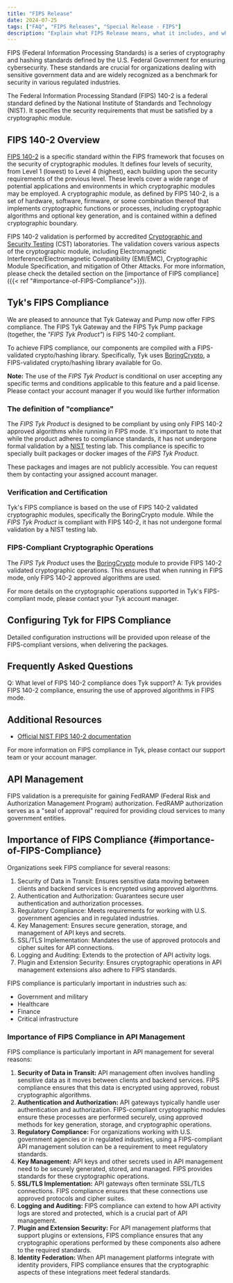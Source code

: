 ```yaml
---
title: "FIPS Release"
date: 2024-07-25
tags: ["FAQ", "FIPS Releases", "Special Release - FIPS"]
description: "Explain what FIPS Release means, what it includes, and what to expect"
---
```


<!-- Thoughts
 1. Which title? this or "FIPS Compliance Support" or "FIPS images and binaries"
 2. Do we want to detail which distros we support?
-->

FIPS (Federal Information Processing Standards) is a series of cryptography and hashing standards defined by the U.S.
Federal Government for ensuring cybersecurity. These standards are crucial for organizations dealing with sensitive
government data and are widely recognized as a benchmark for security in various regulated industries.

The Federal Information Processing Standard (FIPS) 140-2 is a federal standard defined by the National Institute of
Standards and Technology (NIST). It specifies the security requirements that must be satisfied by a cryptographic module.

## FIPS 140-2 Overview

[FIPS 140-2](https://nvlpubs.nist.gov/nistpubs/FIPS/NIST.FIPS.140-2.pdf) is a specific standard within the FIPS
framework that focuses on the security of cryptographic modules. It defines four levels of security, from Level 1
(lowest) to Level 4 (highest), each building upon the security requirements of the previous level. These levels cover
a wide range of potential applications and environments in which cryptographic modules may be employed. A cryptographic
module, as defined by FIPS 140-2, is a set of hardware, software, firmware, or some combination thereof that implements
cryptographic functions or processes, including cryptographic algorithms and optional key generation, and is contained
within a defined cryptographic boundary.

FIPS 140-2 validation is performed by accredited [Cryptographic and Security Testing](https://csrc.nist.rip/Projects/cryptographic-module-validation-program/Standards#:~:text=FIPS%20140%2D2%20(effective%2015%2DNov%2D2001)&text=NVLAP%20accredited%20Cryptographic%20and%20Security,for%20Cryptographic%20Modules%20%5B%20PDF%20%5D.)
(CST) laboratories. The validation covers various aspects of the cryptographic module, including Electromagnetic
Interference/Electromagnetic Compatibility (EMI/EMC), Cryptographic Module Specification, and mitigation of Other Attacks.
For more information, please check the detailed section on the
[importance of FIPS compliance]({{< ref "#importance-of-FIPS-Compliance">}}).

## Tyk's FIPS Compliance

We are pleased to announce that Tyk Gateway and Pump now offer FIPS compliance. The FIPS Tyk Gateway and the FIPS Tyk
Pump package (together, the *"FIPS Tyk Product"*) is FIPS 140-2 compliant.

To achieve FIPS compliance, our components are compiled with a FIPS-validated crypto/hashing library. Specifically, Tyk
uses [BoringCrypto](https://csrc.nist.gov/CSRC/media/projects/cryptographic-module-validation-program/documents/security-policies/140sp3678.pdf), a FIPS-validated crypto/hashing library available for Go.

**Note:** The use of the *FIPS Tyk Product* is conditional on user accepting any specific terms and conditions applicable to this
feature and a paid license. Please contact your account manager if you would like further information

### The definition of "compliance"
The *FIPS Tyk Product* is designed to be compliant by using only FIPS 140-2 approved algorithms while running in FIPS
mode. It's important to note that while the product adheres to compliance standards, it has not undergone formal
validation by a [NIST](https://www.nist.gov/federal-information-processing-standards-fips) testing lab. This compliance
is specific to specially built packages or docker images of the *FIPS Tyk Product*.


These packages and images are not publicly accessible. You can request them by contacting your assigned account manager.

### Verification and Certification

Tyk's FIPS compliance is based on the use of FIPS 140-2 validated cryptographic modules, specifically the BoringCrypto
module. While the *FIPS Tyk Product* is compliant with FIPS 140-2, it has not undergone formal validation by a NIST
testing lab.

<!-- Find out
Do we want to detail which distros we support?
Our FIPS Tyk Product provides a FIPS 140-2 compliant package for the following operating systems:
- Ubuntu: 20.04/22.04 LTS, 22.10
- CentOS: Stream 8, 7.3
- Debian: 10 Buster, 11 Bullseye
- RHEL: 9.3, 8.9, 7.9
-->

### FIPS-Compliant Cryptographic Operations

The *FIPS Tyk Product* uses the [BoringCrypto](https://boringssl.googlesource.com/boringssl/+/master/crypto/fipsmodule/FIPS.md#fips-140_2) module to provide FIPS 140-2 validated cryptographic operations. This ensures that when running in FIPS mode, only FIPS 140-2 approved algorithms are used.

For more details on the cryptographic operations supported in Tyk's FIPS-compliant mode, please contact your Tyk account
manager.

## Configuring Tyk for FIPS Compliance

<!-- Find out
Anything we want to add?
-->
Detailed configuration instructions will be provided upon release of the FIPS-compliant versions, when delivering the
packages.

<!-- Find out about Limitations

## Limitations and Considerations

While operating in FIPS-compliant mode:
- Some performance impact may be observed due to stricter cryptographic processes
- Certain non-FIPS compliant features may be unavailable
- Only FIPS-approved algorithms and key sizes can be used

It's important to note that FIPS mode may affect the functionality of some plugins or custom extensions that rely on
non-FIPS compliant cryptographic operations.

For information on plug-ins, dependencies, or other components, please contact your account manager.
-->

## Frequently Asked Questions

Q: What level of FIPS 140-2 compliance does Tyk support?
A: Tyk provides FIPS 140-2 compliance, ensuring the use of approved algorithms in FIPS mode.

<!-- Find out
Q: Can I use Tyk in FIPS mode in cloud environments?
A: Yes but only for hybrid gateways deployed on your premise and connecting to the the Cloud control plane

Q: Does FIPS mode affect Tyk's performance?
A: There may be a slight performance impact due to the use of FIPS-approved algorithms, but this is generally minimal.
-->

## Additional Resources

- [Official NIST FIPS 140-2 documentation](https://csrc.nist.gov/publications/detail/fips/140/2/final)

For more information on FIPS compliance in Tyk, please contact our support team or your account manager.

## API Management

FIPS validation is a prerequisite for gaining FedRAMP (Federal Risk and Authorization Management Program) authorization.
FedRAMP authorization serves as a "seal of approval" required for providing cloud services to many government entities.

## Importance of FIPS Compliance {#importance-of-FIPS-Compliance}

Organizations seek FIPS compliance for several reasons:
1. Security of Data in Transit: Ensures sensitive data moving between clients and backend services is encrypted using
approved algorithms.
2. Authentication and Authorization: Guarantees secure user authentication and authorization processes.
3. Regulatory Compliance: Meets requirements for working with U.S. government agencies and in regulated industries.
4. Key Management: Ensures secure generation, storage, and management of API keys and secrets.
5. SSL/TLS Implementation: Mandates the use of approved protocols and cipher suites for API connections.
6. Logging and Auditing: Extends to the protection of API activity logs.
7. Plugin and Extension Security: Ensures cryptographic operations in API management extensions also adhere to FIPS
standards.

FIPS compliance is particularly important in industries such as:
- Government and military
- Healthcare
- Finance
- Critical infrastructure

### Importance of FIPS Compliance in API Management

FIPS compliance is particularly important in API management for several reasons:

1. **Security of Data in Transit:** API management often involves handling sensitive data as it moves between clients
and backend services. FIPS compliance ensures that this data is encrypted using approved, robust cryptographic
algorithms.
2. **Authentication and Authorization:** API gateways typically handle user authentication and authorization.
FIPS-compliant cryptographic modules ensure these processes are performed securely, using approved methods for key
generation, storage,
and cryptographic operations.
3. **Regulatory Compliance:** For organizations working with U.S. government agencies or in regulated industries, using
a FIPS-compliant API management solution can be a requirement to meet regulatory standards.
4. **Key Management:** API keys and other secrets used in API management need to be securely generated, stored, and
managed. FIPS provides standards for these cryptographic operations.
5. **SSL/TLS Implementation:** API gateways often terminate SSL/TLS connections. FIPS compliance ensures that these
connections use approved protocols and cipher suites.
6. **Logging and Auditing:** FIPS compliance can extend to how API activity logs are stored and protected, which is a
crucial part of API management.
7. **Plugin and Extension Security:** For API management platforms that support plugins or extensions, FIPS compliance
ensures that any cryptographic operations performed by these components also adhere to the required standards.
8. **Identity Federation:** When API management platforms integrate with identity providers, FIPS compliance ensures
that the cryptographic aspects of these integrations meet federal standards.
